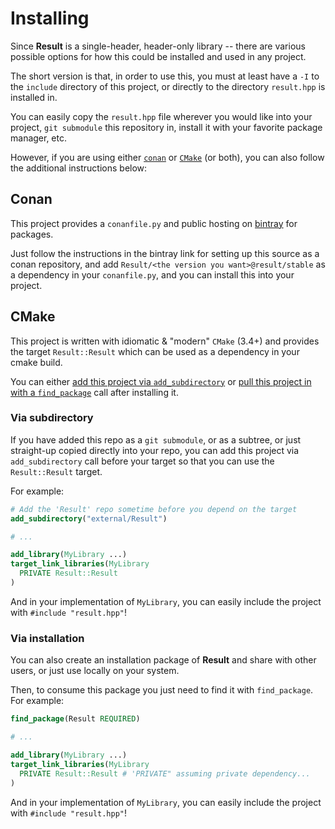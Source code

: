 # Installing

Since **Result** is a single-header, header-only library -- there are
various possible options for how this could be installed and used in
any project.

The short version is that, in order to use this, you must at
least have a `-I` to the `include` directory of this project, or
directly to the directory `result.hpp` is installed in.

You can easily copy the `result.hpp` file wherever you would like into
your project, `git submodule` this repository in, install it with your
favorite package manager, etc.

However, if you are using either [`conan`](#conan)  or [`CMake`](#cmake)
(or both), you can also follow the additional instructions below:

## Conan

This project provides a `conanfile.py` and public hosting on
[bintray](https://bintray.com/bitwizeshift/result) for packages.

Just follow the instructions in the bintray link for setting up this
source as a conan repository, and add
`Result/<the version you want>@result/stable` as a dependency in your
`conanfile.py`, and you can install this into your project.

## CMake

This project is written with idiomatic & "modern" `CMake` (3.4+) and
provides the target `Result::Result` which can be used as a dependency
in your cmake build.

You can either [add this project via `add_subdirectory`](#via-subdirectory)
or [pull this project in with a `find_package`](#via-installation)
call after installing it.

### Via subdirectory

If you have added this repo as a `git submodule`, or as a subtree,
or just straight-up copied directly into your repo, you can add this
project via `add_subdirectory` call before your target so that you can
use the `Result::Result` target.

For example:

```cmake
# Add the 'Result' repo sometime before you depend on the target
add_subdirectory("external/Result")

# ...

add_library(MyLibrary ...)
target_link_libraries(MyLibrary
  PRIVATE Result::Result
)
```

And in your implementation of `MyLibrary`, you can easily include
the project with `#include "result.hpp"`!

### Via installation

You can also create an installation package of **Result** and
share with other users, or just use locally on your system.

Then, to consume this package you just need to find it with
`find_package`. For example:

```cmake
find_package(Result REQUIRED)

# ...

add_library(MyLibrary ...)
target_link_libraries(MyLibrary
  PRIVATE Result::Result # 'PRIVATE" assuming private dependency...
)
```

And in your implementation of `MyLibrary`, you can easily include
the project with `#include "result.hpp"`!
